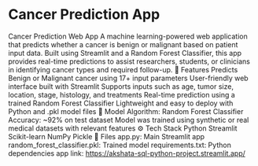 # Cancer Prediction App

Cancer Prediction Web App A machine learning-powered web application that predicts whether a cancer is benign or malignant based on patient input data. Built using Streamlit and a Random Forest Classifier, this app provides real-time predictions to assist researchers, students, or clinicians in identifying cancer types and required follow-up.
🚀 Features Predicts Benign or Malignant cancer using 17+ input parameters
User-friendly web interface built with Streamlit
Supports inputs such as age, tumor size, location, stage, histology, and treatments
Real-time prediction using a trained Random Forest Classifier
Lightweight and easy to deploy with Python and .pkl model files
🧠 Model Algorithm: Random Forest Classifier
Accuracy: ~92% on test dataset
Model was trained using synthetic or real medical datasets with relevant features
⚙️ Tech Stack Python
Streamlit
Scikit-learn
NumPy
Pickle
📁 Files app.py: Main Streamlit app
random_forest_classifier.pkl: Trained model
requirements.txt: Python dependencies
app link: https://akshata-sql-python-project.streamlit.app/
